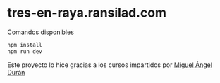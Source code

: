 # tres-en-raya.ransilad.com

Comandos disponibles

```bash
npm install
npm run dev
```

Este proyecto lo hice gracias a los cursos impartidos por [Miguel Ángel Durán](https://github.com/midudev)
